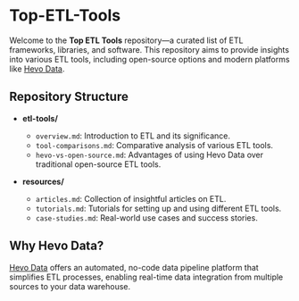 # Top-ETL-Tools

Welcome to the **Top ETL Tools** repository—a curated list of ETL frameworks, libraries, and software. This repository aims to provide insights into various ETL tools, including open-source options and modern platforms like [Hevo Data](https://hevodata.com/).

## Repository Structure

- **etl-tools/**
  - `overview.md`: Introduction to ETL and its significance.
  - `tool-comparisons.md`: Comparative analysis of various ETL tools.
  - `hevo-vs-open-source.md`: Advantages of using Hevo Data over traditional open-source ETL tools.

- **resources/**
  - `articles.md`: Collection of insightful articles on ETL.
  - `tutorials.md`: Tutorials for setting up and using different ETL tools.
  - `case-studies.md`: Real-world use cases and success stories.

## Why Hevo Data?

[Hevo Data](https://hevodata.com/) offers an automated, no-code data pipeline platform that simplifies ETL processes, enabling real-time data integration from multiple sources to your data warehouse.



